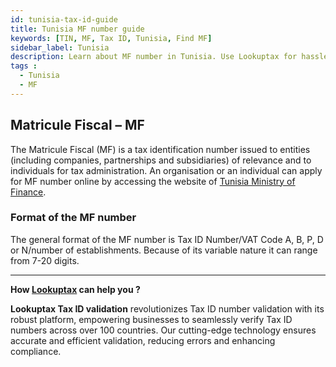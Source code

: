 ```yaml
---
id: tunisia-tax-id-guide
title: Tunisia MF number guide
keywords: [TIN, MF, Tax ID, Tunisia, Find MF]
sidebar_label: Tunisia
description: Learn about MF number in Tunisia. Use Lookuptax for hassle-free tax id validation in Tunisia and other 100+ countries
tags : 
  - Tunisia
  - MF
---
```


## Matricule Fiscal – MF

The Matricule Fiscal (MF) is a tax identification number issued to entities (including companies, partnerships and subsidiaries) of relevance and to individuals for tax administration. An organisation or an individual can apply for MF number online by accessing the website of <a href="http://www.portail.finances.gov.tn">Tunisia Ministry of Finance</a>.


### Format of the MF number

The general format of the MF number is Tax ID Number/VAT Code A, B, P, D or N/number of establishments. Because of its variable nature it can range from 7-20 digits.

----
**How [Lookuptax](https://lookuptax.com/) can help you ?**

**Lookuptax Tax ID validation**  revolutionizes Tax ID number validation with its robust platform, empowering businesses to seamlessly verify Tax ID numbers across over 100 countries. Our cutting-edge technology ensures accurate and efficient validation, reducing errors and enhancing compliance.
